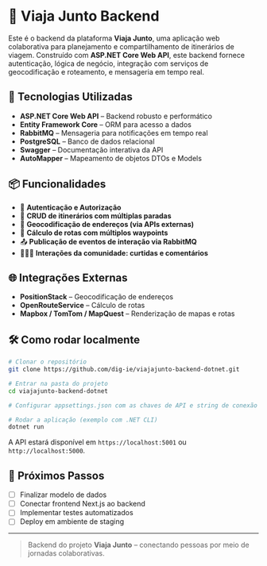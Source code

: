 
# 🔧 Viaja Junto Backend

Este é o backend da plataforma **Viaja Junto**, uma aplicação web colaborativa para planejamento e compartilhamento de itinerários de viagem. Construído com **ASP.NET Core Web API**, este backend fornece autenticação, lógica de negócio, integração com serviços de geocodificação e roteamento, e mensageria em tempo real.

## 🧰 Tecnologias Utilizadas

- **ASP.NET Core Web API** – Backend robusto e performático
- **Entity Framework Core** – ORM para acesso a dados
- **RabbitMQ** – Mensageria para notificações em tempo real
- **PostgreSQL** – Banco de dados relacional
- **Swagger** – Documentação interativa da API
- **AutoMapper** – Mapeamento de objetos DTOs e Models

## 📦 Funcionalidades

- 🔐 **Autenticação e Autorização**
- 🧾 **CRUD de itinerários com múltiplas paradas**
- 📍 **Geocodificação de endereços (via APIs externas)**
- 🚗 **Cálculo de rotas com múltiplos waypoints**
- 📤 **Publicação de eventos de interação via RabbitMQ**
- 🧑‍🤝‍🧑 **Interações da comunidade: curtidas e comentários**

## 🌐 Integrações Externas

- **PositionStack** – Geocodificação de endereços
- **OpenRouteService** – Cálculo de rotas
- **Mapbox / TomTom / MapQuest** – Renderização de mapas e rotas

## 🛠 Como rodar localmente

```bash
# Clonar o repositório
git clone https://github.com/dig-ie/viajajunto-backend-dotnet.git

# Entrar na pasta do projeto
cd viajajunto-backend-dotnet

# Configurar appsettings.json com as chaves de API e string de conexão

# Rodar a aplicação (exemplo com .NET CLI)
dotnet run
```

A API estará disponível em `https://localhost:5001` ou `http://localhost:5000`.

## 📌 Próximos Passos

- [ ] Finalizar modelo de dados
- [ ] Conectar frontend Next.js ao backend
- [ ] Implementar testes automatizados
- [ ] Deploy em ambiente de staging

---

> Backend do projeto **Viaja Junto** – conectando pessoas por meio de jornadas colaborativas.
